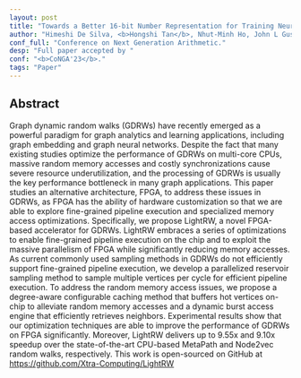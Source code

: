 ```yaml
---
layout: post
title: "Towards a Better 16-bit Number Representation for Training Neural Networks"
author: "Himeshi De Silva, <b>Hongshi Tan</b>, Nhut-Minh Ho, John L Gustafson, Weng-Fai Wong."
conf_full: "Conference on Next Generation Arithmetic."
desp: "Full paper accepted by "
conf: "<b>CoNGA'23</b>."
tags: "Paper"
---
```



## Abstract
Graph dynamic random walks (GDRWs) have recently emerged as a powerful paradigm for graph analytics and learning applications, including graph embedding and graph neural networks. Despite the fact that many existing studies optimize the performance of GDRWs on multi-core CPUs, massive random memory accesses and costly synchronizations cause severe resource underutilization, and the processing of GDRWs is usually the key performance bottleneck in many graph applications. This paper studies an alternative architecture, FPGA, to address these issues in GDRWs, as FPGA has the ability of hardware customization so that we are able to explore fine-grained pipeline execution and specialized memory access optimizations. Specifically, we propose LightRW, a novel FPGA-based accelerator for GDRWs. LightRW embraces a series of optimizations to enable fine-grained pipeline execution on the chip and to exploit the massive parallelism of FPGA while significantly reducing memory accesses. As current commonly used sampling methods in GDRWs do not efficiently support fine-grained pipeline execution, we develop a parallelized reservoir sampling method to sample multiple vertices per cycle for efficient pipeline execution. To address the random memory access issues, we propose a degree-aware configurable caching method that buffers hot vertices on-chip to alleviate random memory accesses and a dynamic burst access engine that efficiently retrieves neighbors. Experimental results show that our optimization techniques are able to improve the performance of GDRWs on FPGA significantly. Moreover, LightRW delivers up to 9.55x and 9.10x speedup over the state-of-the-art CPU-based MetaPath and Node2vec random walks, respectively. This work is open-sourced on GitHub at https://github.com/Xtra-Computing/LightRW

